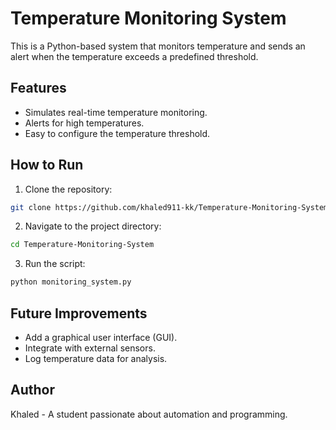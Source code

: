 # Temperature Monitoring System

This is a Python-based system that monitors temperature and sends an alert when the temperature exceeds a predefined threshold.

## Features
- Simulates real-time temperature monitoring.
- Alerts for high temperatures.
- Easy to configure the temperature threshold.

## How to Run
1. Clone the repository:
```bash
git clone https://github.com/khaled911-kk/Temperature-Monitoring-System.git
```
2. Navigate to the project directory:
```bash
cd Temperature-Monitoring-System
```
3. Run the script:
```bash
python monitoring_system.py
```
## Future Improvements
- Add a graphical user interface (GUI).
- Integrate with external sensors.
- Log temperature data for analysis.
## Author
Khaled - A student passionate about automation and programming.
